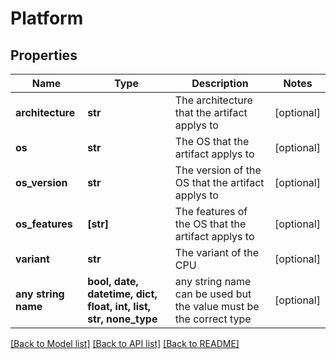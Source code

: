# Platform


## Properties
Name | Type | Description | Notes
------------ | ------------- | ------------- | -------------
**architecture** | **str** | The architecture that the artifact applys to | [optional] 
**os** | **str** | The OS that the artifact applys to | [optional] 
**os_version** | **str** | The version of the OS that the artifact applys to | [optional] 
**os_features** | **[str]** | The features of the OS that the artifact applys to | [optional] 
**variant** | **str** | The variant of the CPU | [optional] 
**any string name** | **bool, date, datetime, dict, float, int, list, str, none_type** | any string name can be used but the value must be the correct type | [optional]

[[Back to Model list]](../README.md#documentation-for-models) [[Back to API list]](../README.md#documentation-for-api-endpoints) [[Back to README]](../README.md)


